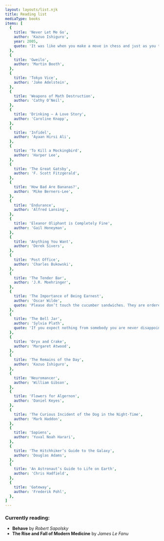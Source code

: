 ```yaml
---
layout: layouts/list.njk
title: Reading list
mediaType: books
items: [
  {
    title: 'Never Let Me Go',
    author: 'Kazuo Ishiguro',
    year: 2005,
    quote: 'It was like when you make a move in chess and just as you take your finger off the piece, you see the mistake you’ve made, and there’s this panic because you don’t know yet the scale of disaster you’ve left yourself open to.',
  },
  {
    title: 'Gweilo',
    author: 'Martin Booth',
  },
  {
    title: 'Tokyo Vice',
    author: 'Jake Adelstein',
  },
  {
    title: 'Weapons of Math Destruction',
    author: 'Cathy O’Neil',
  },
  {
    title: 'Drinking — A Love Story',
    author: 'Caroline Knapp',
  },
  {
    title: 'Infidel',
    author: 'Ayaan Hirsi Ali',
  },
  {
    title: 'To Kill a Mockingbird',
    author: 'Harper Lee',
  },
  {
    title: 'The Great Gatsby',
    author: 'F. Scott Fitzgerald',
  },
  {
    title: 'How Bad Are Bananas?',
    author: 'Mike Berners-Lee',
  },
  {
    title: 'Endurance',
    author: 'Alfred Lansing',
  },
  {
    title: 'Eleanor Oliphant is Completely Fine',
    author: 'Gail Honeyman',
  },
  {
    title: 'Anything You Want',
    author: 'Derek Sivers',
  },
  {
    title: 'Post Office',
    author: 'Charles Bukowski',
  },
  {
    title: 'The Tender Bar',
    author: 'J.R. Moehringer',
  },
  {
    title: 'The Importance of Being Earnest',
    author: 'Oscar Wilde',
    quote: 'Please don’t touch the cucumber sandwiches. They are ordered specially for Aunt Augusta.',
  },
  {
    title: 'The Bell Jar',
    author: 'Sylvia Plath',
    quote: 'If you expect nothing from somebody you are never disappointed.',
  },
  {
    title: 'Oryx and Crake',
    author: 'Margaret Atwood',
  },
  {
    title: 'The Remains of the Day',
    author: 'Kazuo Ishiguro',
  },
  {
    title: 'Neuromancer',
    author: 'William Gibson',
  },
  {
    title: 'Flowers for Algernon',
    author: 'Daniel Keyes',
  },
  {
    title: 'The Curious Incident of the Dog in the Night-Time',
    author: 'Mark Haddon',
  },
  {
    title: 'Sapiens',
    author: 'Yuval Noah Harari',
  },
  {
    title: 'The Hitchhiker’s Guide to the Galaxy',
    author: 'Douglas Adams',
  },
  {
    title: 'An Astronaut’s Guide to Life on Earth',
    author: 'Chris Hadfield',
  },
  {
    title: 'Gateway',
    author: 'Frederik Pohl',
  },
]
---
```


### Currently reading:
- **Behave** by _Robert Sapolsky_
- **The Rise and Fall of Modern Medicine** by _James Le Fanu_
